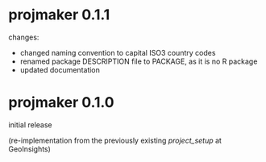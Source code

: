 # projmaker 0.1.1

changes: 
  - changed naming convention to capital ISO3 country codes
  - renamed package DESCRIPTION file to PACKAGE, as it is no R package
  - updated documentation


# projmaker 0.1.0

initial release

(re-implementation from the previously existing *project_setup* at GeoInsights)


